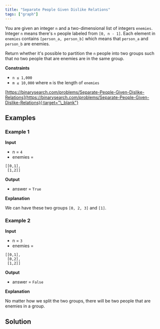```yaml
---
title: "Separate People Given Dislike Relations"
tags: ["graph"]
---
```


You are given an integer `n` and a two-dimensional list of integers `enemies`. Integer `n` means there's `n` people labeled from `[0, n - 1]`. Each element in `enemies` contains `[person_a, person_b]` which means that `person_a` and `person_b` are enemies.

Return whether it's possible to partition the `n` people into two groups such that no two people that are enemies are in the same group.

**Constraints**

- `n ≤ 1,000`
- `m ≤ 10,000` where `m` is the length of `enemies`

[https://binarysearch.com/problems/Separate-People-Given-Dislike-Relations](https://binarysearch.com/problems/Separate-People-Given-Dislike-Relations){:target="\_blank"}

## Examples

### Example 1

**Input**

- n = `4`
- enemies =

```
[[0,1],
 [1,2]]
```

**Output**

- answer = `True`

**Explanation**

We can have these two groups `[0, 2, 3]` and `[1]`.

### Example 2

**Input**

- n = `3`
- enemies =

```
[[0,1],
 [0,2],
 [1,2]]
```

**Output**

- answer = `False`

**Explanation**

No matter how we split the two groups, there will be two people that are enemies in a group.

## Solution

<script src="https://gist.github.com/yaeba/16da7be5123724fcf6eccc25581cef5a.js?file=Separate-People-Given-Dislike-Relations.py"></script>
